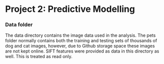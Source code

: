 # Project 2: Predictive Modelling

### Data folder

The data directory contains the image data used in the analysis. The pets folder normally contains both the training and testing sets of thousands of dog and cat images, however, due to Github storage space these images are not kept online. SIFT features were provided as data in this directory as well. This is treated as read only.
